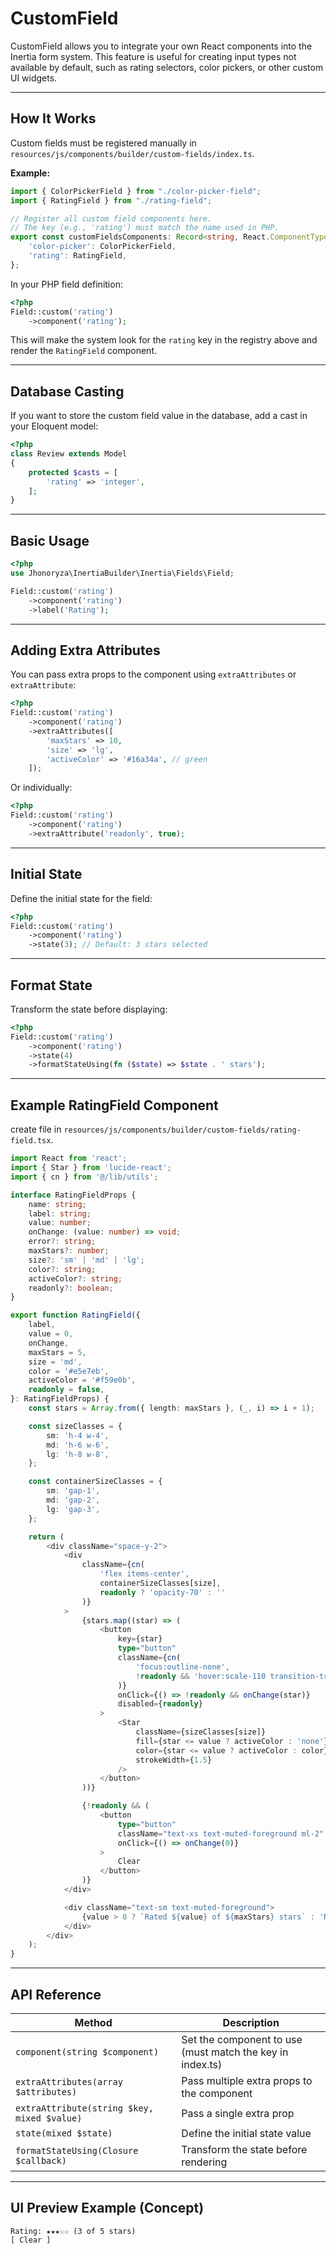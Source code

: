 # CustomField

CustomField allows you to integrate your own React components into the Inertia form system. This feature is useful for creating input types not available by default, such as rating selectors, color pickers, or other custom UI widgets.

---

## How It Works

Custom fields must be registered manually in
`resources/js/components/builder/custom-fields/index.ts`.

**Example:**
```typescript
import { ColorPickerField } from "./color-picker-field";
import { RatingField } from "./rating-field";

// Register all custom field components here.
// The key (e.g., 'rating') must match the name used in PHP.
export const customFieldsComponents: Record<string, React.ComponentType<any>> = {
    'color-picker': ColorPickerField,
    'rating': RatingField,
};
```

In your PHP field definition:
```php
<?php
Field::custom('rating')
    ->component('rating');
```
This will make the system look for the `rating` key in the registry above and render the `RatingField` component.

---

## Database Casting

If you want to store the custom field value in the database, add a cast in your Eloquent model:

```php
<?php
class Review extends Model
{
    protected $casts = [
        'rating' => 'integer',
    ];
}
```

---

## Basic Usage

```php
<?php
use Jhonoryza\InertiaBuilder\Inertia\Fields\Field;

Field::custom('rating')
    ->component('rating')
    ->label('Rating');
```

---

## Adding Extra Attributes

You can pass extra props to the component using `extraAttributes` or `extraAttribute`:

```php
<?php
Field::custom('rating')
    ->component('rating')
    ->extraAttributes([
        'maxStars' => 10,
        'size' => 'lg',
        'activeColor' => '#16a34a', // green
    ]);
```

Or individually:
```php
<?php
Field::custom('rating')
    ->component('rating')
    ->extraAttribute('readonly', true);
```

---

## Initial State

Define the initial state for the field:

```php
<?php
Field::custom('rating')
    ->component('rating')
    ->state(3); // Default: 3 stars selected
```

---

## Format State

Transform the state before displaying:

```php
<?php
Field::custom('rating')
    ->component('rating')
    ->state(4)
    ->formatStateUsing(fn ($state) => $state . ' stars');
```

---

## Example RatingField Component

create file in `resources/js/components/builder/custom-fields/rating-field.tsx`.

```typescript
import React from 'react';
import { Star } from 'lucide-react';
import { cn } from '@/lib/utils';

interface RatingFieldProps {
    name: string;
    label: string;
    value: number;
    onChange: (value: number) => void;
    error?: string;
    maxStars?: number;
    size?: 'sm' | 'md' | 'lg';
    color?: string;
    activeColor?: string;
    readonly?: boolean;
}

export function RatingField({
    label,
    value = 0,
    onChange,
    maxStars = 5,
    size = 'md',
    color = '#e5e7eb',
    activeColor = '#f59e0b',
    readonly = false,
}: RatingFieldProps) {
    const stars = Array.from({ length: maxStars }, (_, i) => i + 1);

    const sizeClasses = {
        sm: 'h-4 w-4',
        md: 'h-6 w-6',
        lg: 'h-8 w-8',
    };

    const containerSizeClasses = {
        sm: 'gap-1',
        md: 'gap-2',
        lg: 'gap-3',
    };

    return (
        <div className="space-y-2">
            <div
                className={cn(
                    'flex items-center',
                    containerSizeClasses[size],
                    readonly ? 'opacity-70' : ''
                )}
            >
                {stars.map((star) => (
                    <button
                        key={star}
                        type="button"
                        className={cn(
                            'focus:outline-none',
                            !readonly && 'hover:scale-110 transition-transform'
                        )}
                        onClick={() => !readonly && onChange(star)}
                        disabled={readonly}
                    >
                        <Star
                            className={sizeClasses[size]}
                            fill={star <= value ? activeColor : 'none'}
                            color={star <= value ? activeColor : color}
                            strokeWidth={1.5}
                        />
                    </button>
                ))}

                {!readonly && (
                    <button
                        type="button"
                        className="text-xs text-muted-foreground ml-2"
                        onClick={() => onChange(0)}
                    >
                        Clear
                    </button>
                )}
            </div>

            <div className="text-sm text-muted-foreground">
                {value > 0 ? `Rated ${value} of ${maxStars} stars` : 'Not rated'}
            </div>
        </div>
    );
}
```

---

## API Reference

| Method | Description |
| ------ | ----------- |
| `component(string $component)` | Set the component to use (must match the key in index.ts) |
| `extraAttributes(array $attributes)` | Pass multiple extra props to the component |
| `extraAttribute(string $key, mixed $value)` | Pass a single extra prop |
| `state(mixed $state)` | Define the initial state value |
| `formatStateUsing(Closure $callback)` | Transform the state before rendering |

---

## UI Preview Example (Concept)

```
Rating: ★★★☆☆ (3 of 5 stars)
[ Clear ]
```
